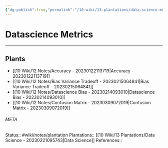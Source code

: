```yaml
---
{"dg-publish":true,"permalink":"/10-wiki/13-plantations/data-science-metrics-20230221095821/"}
---
```


# Datascience Metrics
---



## Plants
- [[10 Wiki/12 Notes/Accuracy - 20230122113719\|Accuracy - 20230122113719]]
- [[10 Wiki/12 Notes/Bias Variance Tradeoff - 20230215064841\|Bias Variance Tradeoff - 20230215064841]]
- [[10 Wiki/12 Notes/Datascience Bias - 20230214093010\|Datascience Bias - 20230214093010]]
- [[10 Wiki/12 Notes/Confusion Matrix - 20230309072019\|Confusion Matrix - 20230309072019]]




###### META
Status:: #wiki/notes/plantation
Plantations:: [[10 Wiki/13 Plantations/Data Science - 20230221095743\|Data Science]]
References:: 
